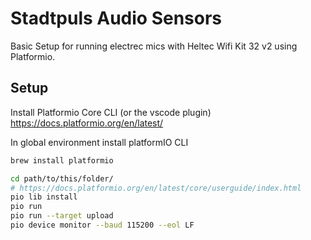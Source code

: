# Stadtpuls Audio Sensors

Basic Setup for running electrec mics with Heltec Wifi Kit 32 v2 using Platformio.

## Setup

Install Platformio Core CLI (or the vscode plugin) https://docs.platformio.org/en/latest/

In global environment install platformIO CLI
```bash
brew install platformio
```

```bash
cd path/to/this/folder/
# https://docs.platformio.org/en/latest/core/userguide/index.html
pio lib install
pio run
pio run --target upload
pio device monitor --baud 115200 --eol LF
```
